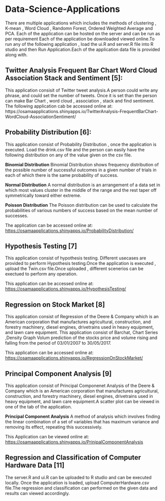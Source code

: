 # Data-Science-Applications
There are multiple applications which includes the methods of clustering , K-mean , Word Cloud , Randomn Forest, Ordered Weighted Average and PCA. Each of the application can be hosted on the server and can be run as per requirement
Each of the application be downloaded viewed online.To run any of the following application , load the ui.R and server.R file into R studio and then Run Application.Each of the application data file is provided along with.

<h2>Twitter Analysis Frequent Bar Chart Word Cloud Association Stack and Sentiment [5]:</h2>
This application consisit of Twitter tweet analysis.A person could write any phrase, and could set the number of tweets. Once it is set than the person can make Bar Chart , word cloud , association , stack and find sentiment. The following application cab be accessed online at:
https://osamaapplications.shinyapps.io/TwitterAnalysis-FrequentBarChart-WordCloud-AssociationSentiment/

<h2>Probability Distribution [6]:</h2>
This application consist of Probability Distribution , once the application is executed. Load the drink.csv file and the person can easily have the following distribution on any of the value given on the csv file.

**Binomial Distribution**
Binomial Distribution shows frequency distribution of the possible number of successful outcomes in a given number of trials in each of which there is the same probability of success.

**Normal Distribution**
A normal distribution is an arrangement of a data set in which most values cluster in the middle of the range and the rest taper off symmetrically toward either extreme.

**Poisson Distribution**
The Poisson distribution can be used to calculate the probabilities of various numbers of success based on the mean number of successes.

The application can be accessed online at:
https://osamaapplications.shinyapps.io/ProbabilityDistribution/

<h2>Hypothesis Testing [7]</h2>
This application consist of hypothesis testing. Different usecases are provided to perform Hypothesis testing.Once the application is executed , upload the Twin.csv file.Once uploaded , different scenerios can be exectued to perform any operation.

This application can be accessed online at:
https://osamaapplications.shinyapps.io/HypothesisTesting/

<h2>Regression on Stock Market [8]</h2>
This application consist of Regression of the Deere & Company which is an American corporation that manufactures agricultural, construction, and forestry machinery, diesel engines, drivetrains used in heavy equipment, and lawn care equipment. This application
consist of Barchat, Chart Series ,Density Graph Volum prediction of the stocks price and volume rising and falling from the period of 03/01/2007 to 30/05/2017.

This application can be accessed online at:
https://osamaapplications.shinyapps.io/RegressionOnStockMarket/

<h2>Principal Component Analysis [9]</h2>
This application consist of Principal Componenet Analysis of the Deere & Company which is an American corporation that manufactures agricultural, construction, and forestry machinery, diesel engines, drivetrains used in heavy equipment, and lawn care equipment.A scatter plot can be viewed in one of the tab of the application.

**Principal Component Analysis**
A method of analysis which involves finding the linear combination of a set of variables that has maximum variance and removing its effect, repeating this successively.

This Application can be viewed online at:
https://osamaapplications.shinyapps.io/PrinipalComponentAnalysis

<h2>Regression and Classification of Computer Hardware Data [11]</h2>
The server.R and ui.R can be uploaded to R studio and can be executed locally. Once the application is loaded, upload ComputerHardware.csv file.The regression and classification can performed on the given data and results can viewed accordingly.





